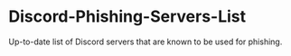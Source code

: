 # Discord-Phishing-Servers-List
Up-to-date list of Discord servers that are known to be used for phishing.
